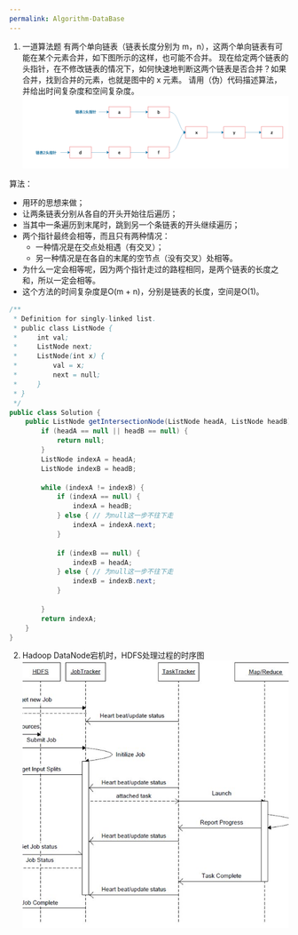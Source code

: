 ```yaml
---
permalink: Algorithm-DataBase
---
```


1. 一道算法题
有两个单向链表（链表长度分别为 m，n），这两个单向链表有可能在某个元素合并，如下图所示的这样，也可能不合并。
现在给定两个链表的头指针，在不修改链表的情况下，如何快速地判断这两个链表是否合并？如果合并，找到合并的元素，也就是图中的 x 元素。
请用（伪）代码描述算法，并给出时间复杂度和空间复杂度。
![](/assets/img/blogs/2020-07-25/IntersectionLinkedList.png)

算法：
* 用环的思想来做；
* 让两条链表分别从各自的开头开始往后遍历；
* 当其中一条遍历到末尾时，跳到另一个条链表的开头继续遍历；
* 两个指针最终会相等，而且只有两种情况：
    * 一种情况是在交点处相遇（有交叉）；
    * 另一种情况是在各自的末尾的空节点（没有交叉）处相等。
* 为什么一定会相等呢，因为两个指针走过的路程相同，是两个链表的长度之和，所以一定会相等。
* 这个方法的时间复杂度是O(m + n)，分别是链表的长度，空间是O(1)。
```java
/**
 * Definition for singly-linked list.
 * public class ListNode {
 *     int val;
 *     ListNode next;
 *     ListNode(int x) {
 *         val = x;
 *         next = null;
 *     }
 * }
 */
public class Solution {
    public ListNode getIntersectionNode(ListNode headA, ListNode headB) {
        if (headA == null || headB == null) {
            return null;
        }
        ListNode indexA = headA;
        ListNode indexB = headB;
        
        while (indexA != indexB) {
            if (indexA == null) {
                indexA = headB;
            } else { // 为null这一步不往下走
                indexA = indexA.next;
            }
            
            if (indexB == null) {
                indexB = headA;
            } else { // 为null这一步不往下走
                indexB = indexB.next;
            }
            
        }
        return indexA;
    }
}
```

2. Hadoop DataNode宕机时，HDFS处理过程的时序图
![](/assets/img/blogs/2020-07-25/HDFS.jpg)